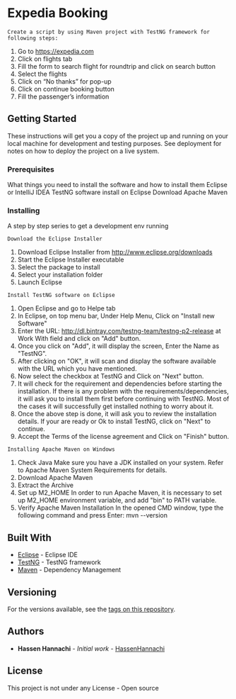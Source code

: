 # Expedia Booking
```
Create a script by using Maven project with TestNG framework for following steps:
```
1. Go to https://expedia.com
2. Click on flights tab
3. Fill the form to search flight for roundtrip and click on search button
4. Select the flights
5. Click on “No thanks” for pop-up
6. Click on continue booking button
7. Fill the passenger’s information

## Getting Started

These instructions will get you a copy of the project up and running on your local machine for development and testing purposes. See deployment for notes on how to deploy the project on a live system.

### Prerequisites

What things you need to install the software and how to install them
Eclipse or IntelliJ IDEA
TestNG software install on Eclipse
Download Apache Maven

### Installing

A step by step series to get a development env running 

```
Download the Eclipse Installer
```
1. Download Eclipse Installer from http://www.eclipse.org/downloads
2. Start the Eclipse Installer executable
3. Select the package to install
4. Select your installation folder
5. Launch Eclipse

```
Install TestNG software on Eclipse
```
1. Open Eclipse and go to Helpe tab
2. In Eclipse, on top menu bar, Under Help Menu, Click on "Install new Software"
3. Enter the URL: http://dl.bintray.com/testng-team/testng-p2-release at Work With field and click on "Add" button.
4. Once you click on "Add", it will display the screen, Enter the Name as "TestNG".
5. After clicking on "OK", it will scan and display the software available with the URL which you have mentioned.
6. Now select the checkbox at TestNG and Click on "Next" button.
7. It will check for the requirement and dependencies before starting the installation. If there is any problem with the requirements/dependencies, it will ask you to install them first before continuing with TestNG. Most of the cases it will successfully get installed nothing to worry about it.
8. Once the above step is done, it will ask you to review the installation details. If your are ready or Ok to install TestNG, click on "Next" to continue.
9. Accept the Terms of the license agreement and Click on "Finish" button.
```
Installing Apache Maven on Windows
```
1. Check Java
Make sure you have a JDK installed on your system. Refer to Apache Maven System Requirements for details.
2. Download Apache Maven
3. Extract the Archive
4. Set up M2_HOME
In order to run Apache Maven, it is necessary to set up M2_HOME environment variable, and add "bin" to PATH variable.
5. Verify Apache Maven Installation
In the opened CMD window, type the following command and press Enter: mvn --version

## Built With

* [Eclipse](https://www.eclipse.org/) - Eclipse IDE
* [TestNG](https://testng.org/doc/) - TestNG framework
* [Maven](https://maven.apache.org/) - Dependency Management

## Versioning

For the versions available, see the [tags on this repository](https://github.com/HannachiHassen/project/tags). 

## Authors

* **Hassen Hannachi** - *Initial work* - [HassenHannachi](https://github.com/HannachiHassen)

## License

This project is not under any License - Open source 
